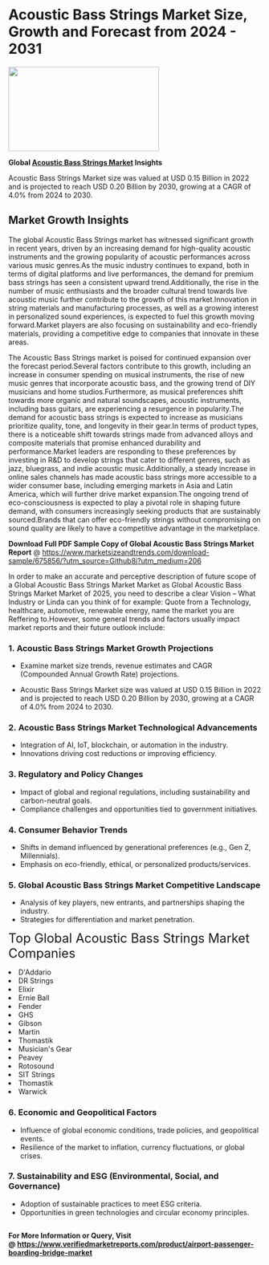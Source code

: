 <H1>Acoustic Bass Strings Market Size, Growth and Forecast from 2024 - 2031</H1><img class="aligncenter size-medium wp-image-584254" src="https://thirdeyenews.in/wp-content/uploads/2024/09/Global-Market-Research-300x168.jpeg" alt="" width="300" height="168" /><p><strong>Global&nbsp;<a href="https://www.marketsizeandtrends.com/download-sample/675856/?utm_source=Github8j?utm_medium=206">Acoustic Bass Strings Market</a> Insights</strong></p><p>Acoustic Bass Strings Market size was valued at USD 0.15 Billion in 2022 and is projected to reach USD 0.20 Billion by 2030, growing at a CAGR of 4.0% from 2024 to 2030.</p><p><h2>Market Growth Insights</h2> <p>The global Acoustic Bass Strings market has witnessed significant growth in recent years, driven by an increasing demand for high-quality acoustic instruments and the growing popularity of acoustic performances across various music genres.As the music industry continues to expand, both in terms of digital platforms and live performances, the demand for premium bass strings has seen a consistent upward trend.Additionally, the rise in the number of music enthusiasts and the broader cultural trend towards live acoustic music further contribute to the growth of this market.Innovation in string materials and manufacturing processes, as well as a growing interest in personalized sound experiences, is expected to fuel this growth moving forward.Market players are also focusing on sustainability and eco-friendly materials, providing a competitive edge to companies that innovate in these areas.</p> <p>The Acoustic Bass Strings market is poised for continued expansion over the forecast period.Several factors contribute to this growth, including an increase in consumer spending on musical instruments, the rise of new music genres that incorporate acoustic bass, and the growing trend of DIY musicians and home studios.Furthermore, as musical preferences shift towards more organic and natural soundscapes, acoustic instruments, including bass guitars, are experiencing a resurgence in popularity.The demand for acoustic bass strings is expected to increase as musicians prioritize quality, tone, and longevity in their gear.In terms of product types, there is a noticeable shift towards strings made from advanced alloys and composite materials that promise enhanced durability and performance.Market leaders are responding to these preferences by investing in R&D to develop strings that cater to different genres, such as jazz, bluegrass, and indie acoustic music.Additionally, a steady increase in online sales channels has made acoustic bass strings more accessible to a wider consumer base, including emerging markets in Asia and Latin America, which will further drive market expansion.The ongoing trend of eco-consciousness is expected to play a pivotal role in shaping future demand, with consumers increasingly seeking products that are sustainably sourced.Brands that can offer eco-friendly strings without compromising on sound quality are likely to have a competitive advantage in the marketplace.</p> <p><span class=""><strong>Download Full PDF Sample Copy of Global Acoustic Bass Strings Market Report</strong> @ <a href="https://www.marketsizeandtrends.com/download-sample/675856/?utm_source=Github8j?utm_medium=206" target="_blank">https://www.marketsizeandtrends.com/download-sample/675856/?utm_source=Github8j?utm_medium=206</a></span></p><p>In order to make an accurate and perceptive description of future scope of a Global&nbsp;Acoustic Bass Strings Market Market as Global&nbsp;Acoustic Bass Strings Market Market of 2025, you need to describe a clear Vision &ndash; What Industry or Linda can you think of for example: Quote from a Technology, healthcare, automotive, renewable energy, name the market you are Reffering to.However, some general trends and factors usually impact market reports and their future outlook include:</p><h3>1.&nbsp;<strong>Acoustic Bass Strings Market Growth Projections</strong></h3><ul><li>Examine market size trends, revenue estimates and CAGR (Compounded Annual Growth Rate) projections.</li><li><p>Acoustic Bass Strings Market size was valued at USD 0.15 Billion in 2022 and is projected to reach USD 0.20 Billion by 2030, growing at a CAGR of 4.0% from 2024 to 2030.</p></li></ul><h3>2.&nbsp;<strong>Acoustic Bass Strings Market Technological Advancements</strong></h3><ul><li>Integration of AI, IoT, blockchain, or automation in the industry.</li><li>Innovations driving cost reductions or improving efficiency.</li></ul><h3>3.&nbsp;<strong>Regulatory and Policy Changes</strong></h3><ul><li>Impact of global and regional regulations, including sustainability and carbon-neutral goals.</li><li>Compliance challenges and opportunities tied to government initiatives.</li></ul><h3>4.&nbsp;<strong>Consumer Behavior Trends</strong></h3><ul><li>Shifts in demand influenced by generational preferences (e.g., Gen Z, Millennials).</li><li>Emphasis on eco-friendly, ethical, or personalized products/services.</li></ul><h3>5.&nbsp;<strong>Global Acoustic Bass Strings Market Competitive Landscape</strong></h3><ul><li>Analysis of key players, new entrants, and partnerships shaping the industry.</li><li>Strategies for differentiation and market penetration.</li></ul><p data-pm-slice="1 1 []"><span style="color: inherit; font-family: inherit; font-size: 25px;">Top Global Acoustic Bass Strings Market Companies</span></p><div class="" data-test-id=""><p><li> D'Addario</li><li> DR Strings</li><li> Elixir</li><li> Ernie Ball</li><li> Fender</li><li> GHS</li><li> Gibson</li><li> Martin</li><li> Thomastik</li><li> Musician's Gear</li><li> Peavey</li><li> Rotosound</li><li> SIT Strings</li><li> Thomastik</li><li> Warwick</li></p></div><h3>6.&nbsp;<strong>Economic and Geopolitical Factors</strong></h3><ul><li>Influence of global economic conditions, trade policies, and geopolitical events.</li><li>Resilience of the market to inflation, currency fluctuations, or global crises.</li></ul><h3>7.&nbsp;<strong>Sustainability and ESG (Environmental, Social, and Governance)</strong></h3><ul><li>Adoption of sustainable practices to meet ESG criteria.</li><li>Opportunities in green technologies and circular economy principles.</li></ul><h2><strong style="font-size: 14px;">For More Information or Query, Visit @&nbsp;</strong><a style="background-color: #ffffff; font-size: 14px;" href="https://www.marketsizeandtrends.com/report/acoustic-bass-strings-market/" target="_blank">https://www.verifiedmarketreports.com/product/airport-passenger-boarding-bridge-market</a></h2>